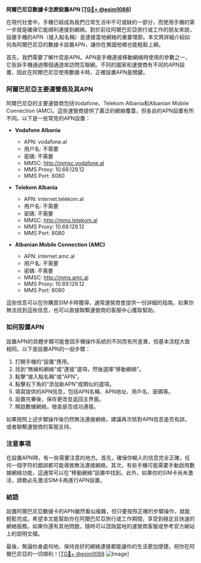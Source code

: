 **阿爾巴尼亞數據卡怎麽設置APN [[TG💪+ @esim1088](https://t.me/s/esim1088)]**

在現代社會中，手機已經成為我們日常生活中不可或缺的一部分，而使用手機的第一步就是確保它能順利連接到網絡。對於前往阿爾巴尼亞旅行或工作的朋友來說，設置手機的APN（接入點名稱）是連接當地網絡的重要環節。本文將詳細介紹如何為阿爾巴尼亞的數據卡設置APN，讓你在異國他鄉也能輕鬆上網。

首先，我們需要了解什麼是APN。APN是手機連接移動網絡時使用的參數之一，它告訴手機通過哪個通道來訪問互聯網。不同的國家和運營商有不同的APN設置，因此在阿爾巴尼亞使用數據卡時，正確設置APN是關鍵。

### 阿爾巴尼亞主要運營商及其APN

阿爾巴尼亞的主要運營商包括Vodafone、Telekom Albania和Albanian Mobile Connection (AMC)。這些運營商提供了廣泛的網絡覆蓋，但各自的APN設置有所不同。以下是一些常見的APN設置：

- **Vodafone Albania**
  - APN: vodafone.al
  - 用户名: 不需要
  - 密碼: 不需要
  - MMSC: http://mmsc.vodafone.al
  - MMS Proxy: 10.69.129.12
  - MMS Port: 8080

- **Telekom Albania**
  - APN: internet.telekom.al
  - 用户名: 不需要
  - 密碼: 不需要
  - MMSC: http://mms.telekom.al
  - MMS Proxy: 10.69.129.12
  - MMS Port: 8080

- **Albanian Mobile Connection (AMC)**
  - APN: internet.amc.al
  - 用户名: 不需要
  - 密碼: 不需要
  - MMSC: http://mms.amc.al
  - MMS Proxy: 10.69.129.12
  - MMS Port: 8080

這些信息可以在你購買SIM卡時獲得，通常運營商會提供一份詳細的指南。如果你無法找到這些信息，也可以直接聯繫運營商的客服中心獲取幫助。

### 如何設置APN

設置APN的具體步驟可能會因手機操作系統的不同而有所差異，但基本流程大致相同。以下是設置APN的一般步驟：

1. 打開手機的“設置”應用。
2. 找到“無線和網絡”或“連接”選項，然後選擇“移動網絡”。
3. 點擊“接入點名稱”或“APN”。
4. 點擊右下角的“添加新APN”或類似的選項。
5. 填寫提供的APN信息，包括APN名稱、APN地址、用戶名、密碼等。
6. 設置完畢後，保存更改並返回主界面。
7. 開啟數據網絡，檢查是否成功連接。

如果按照上述步驟操作後仍然無法連接網絡，建議再次核對APN信息是否有誤，或者聯繫運營商的客服支持。

### 注意事項

在設置APN時，有一些需要注意的地方。首先，確保你輸入的信息完全正確，任何一個字符的錯誤都可能導致無法連接網絡。其次，有些手機可能需要手動啟用數據網絡功能，這通常可以在“移動網絡”設置中找到。此外，如果你的SIM卡尚未激活，請務必先激活SIM卡再進行APN設置。

### 結語

設置阿爾巴尼亞數據卡的APN雖然看似複雜，但只要按照正確的步驟操作，就能輕鬆完成。希望本文能幫助你在阿爾巴尼亞旅行或工作期間，享受到穩定且快速的網絡服務。如果你還有其他問題，隨時可以諮詢當地的運營商客服或參考官方網站上的說明文檔。

最後，無論你身處何地，保持良好的網絡連接都能讓你的生活更加便捷。祝你在阿爾巴尼亞的一切順利！[[TG💪+ @esim1088](https://t.me/s/esim1088) ![Image](https://i.postimg.cc/4NQfJmqS/Snipaste-2025-05-13-00-14-12.png)]